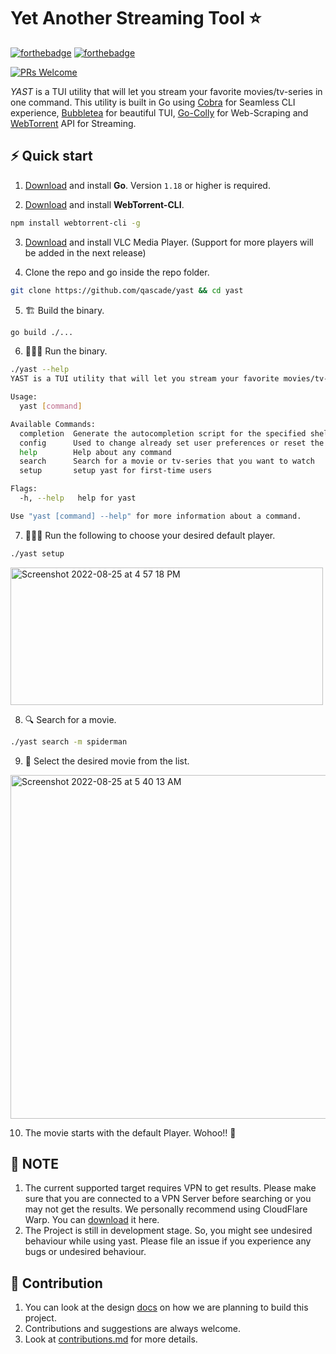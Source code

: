 # Yet Another Streaming Tool ⭐️

[![forthebadge](http://forthebadge.com/images/badges/made-with-go.svg)](http://forthebadge.com)
[![forthebadge](http://forthebadge.com/images/badges/built-with-love.svg)](http://forthebadge.com)

[![PRs Welcome](https://img.shields.io/badge/PRs-welcome-brightgreen.svg?style=shields)](http://makeapullrequest.com)

*YAST* is a TUI utility that will let you stream your favorite movies/tv-series in one command. This utility is built in Go using [Cobra](https://github.com/spf13/cobra) for Seamless CLI experience, [Bubbletea](https://github.com/charmbracelet/bubbletea) for beautiful TUI, [Go-Colly](https://github.com/gocolly/colly) for Web-Scraping and [WebTorrent](https://github.com/webtorrent/webtorrent) API for Streaming. 

## ⚡️ Quick start

1. [Download](https://golang.org/dl/) and install **Go**. Version `1.18` or higher is required.

2. [Download](https://github.com/webtorrent/webtorrent-cli) and install **WebTorrent-CLI**. 
```bash
npm install webtorrent-cli -g
```

3. [Download](https://www.videolan.org/) and install VLC Media Player. (Support for more players will be added in the next release)

4. Clone the repo and go inside the repo folder.
```bash
git clone https://github.com/qascade/yast && cd yast
```

5. 🏗 Build the binary.
```bash
go build ./...
```

6. 🏃🏻‍♀️ Run the binary.
```bash
./yast --help
YAST is a TUI utility that will let you stream your favorite movies/tv-series in one command.

Usage:
  yast [command]

Available Commands:
  completion  Generate the autocompletion script for the specified shell
  config      Used to change already set user preferences or reset the user preferences to default
  help        Help about any command
  search      Search for a movie or tv-series that you want to watch
  setup       setup yast for first-time users

Flags:
  -h, --help   help for yast

Use "yast [command] --help" for more information about a command.
```

7. 🏃🏻‍♀️ Run the following to choose your desired default player.
```bash
./yast setup 
```

<img height="220" width="500" alt="Screenshot 2022-08-25 at 4 57 18 PM" src="https://user-images.githubusercontent.com/54154054/186655038-8f8b7efe-7503-49c5-adba-db49abe55323.png">

8. 🔍 Search for a movie. 
```bash
./yast search -m spiderman
```

9. 😬 Select the desired movie from the list.
<img height="550" width="800" alt="Screenshot 2022-08-25 at 5 40 13 AM" src="https://user-images.githubusercontent.com/54154054/186545637-6cc844c4-0102-4491-8dac-a6648002a219.png">

10. The movie starts with the default Player. Wohoo!! 🥂

## 📝 NOTE
1. The current supported target requires VPN to get results. Please make sure that you are connected to a VPN Server before searching or you may not get the results. We personally recommend using CloudFlare Warp. You can [download](https://1.1.1.1/) it here.
2. The Project is still in development stage. So, you might see undesired behaviour while using yast. Please file an issue if you experience any bugs or undesired behaviour. 


## 🤝 Contribution
1. You can look at the design [docs](https://github.com/qascade/yast/blob/main/docs) on how we are planning to build this project.
2. Contributions and suggestions are always welcome. 
3. Look at [contributions.md](https://github.com/qascade/yast/blob/main/contributions.md) for more details.

